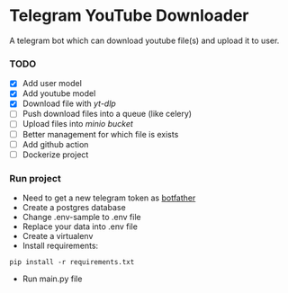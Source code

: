 # Telegram YouTube Downloader

A telegram bot which can download youtube file(s) and upload it to user.


### TODO
- [x] Add user model
- [x] Add youtube model
- [x] Download file with *yt-dlp*
- [ ] Push download files into a queue (like celery)
- [ ] Upload files into *minio bucket* 
- [ ] Better management for which file is exists
- [ ] Add github action
- [ ] Dockerize project

### Run project
- Need to get a new telegram token as [botfather](https://telegram.me/BotFather)
- Create a postgres database
- Change .env-sample to .env file
- Replace your data into .env file
- Create a virtualenv
- Install requirements:

```pip install -r requirements.txt```

- Run main.py file